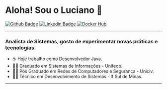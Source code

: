 # Aloha! Sou o Luciano 👋

[![Github Badge](https://img.shields.io/badge/-Github-000?style=flat-square&logo=Github&logoColor=white&link=https://github.com/lucianoromero)](https://github.com/lucianoromero)
[![Linkedin Badge](https://img.shields.io/badge/-LinkedIn-blue?style=flat-square&logo=Linkedin&logoColor=white&link=https://www.linkedin.com/in/lucianoromero/)](https://www.linkedin.com/in/luciano-luiz-romero-6818bbb3//)
[![Docker Hub](https://img.shields.io/badge/-Docker-black?style=flat-square&logo=docker)](https://hub.docker.com/u/lucianoromero)
***
### Analista de Sistemas, gosto de experimentar novas práticas e tecnologias. 
* ☕ Hoje trabalho como Desenvolvedor Java.
* 👨‍🎓 Graduado em Sistemas de Informações - Unifeob.
* 👨‍🎓 Pós Graduado em Redes de Computadores e Segurança - Uniciv. 
* 👨‍🎓 Técnico em Desenvolvimento de Sistemas - If Sul de Minas. 
***
